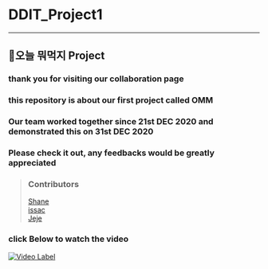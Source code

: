 # DDIT_Project1
<hr>

## 🍻오늘 뭐먹지 Project
### thank you for visiting our collaboration page
### this repository is about our first project called OMM
### Our team worked together since 21st DEC 2020 and demonstrated this on 31st DEC 2020
### Please check it out, any feedbacks would be greatly appreciated

>### Contributors
>[Shane](https://github.com/Shane-Park)   
>[issac](https://github.com/chief7852)   
>[Jeje](https://github.com/jeje0130)   

### click Below to watch the video
[![Video Label](http://img.youtube.com/vi/_W_-VTs9OgM/maxresdefault.jpg)](https://youtu.be/_W_-VTs9OgM)
